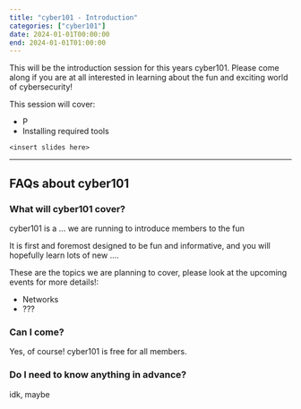 ```yaml
---
title: "cyber101 - Introduction"
categories: ["cyber101"]
date: 2024-01-01T00:00:00
end: 2024-01-01T01:00:00
---
```


This will be the introduction session for this years cyber101. Please come along if you are at all interested in learning about the fun and exciting world of cybersecurity!

This session will cover:
* P
* Installing required tools

`<insert slides here>`

***

## FAQs about cyber101

### What will cyber101 cover?

cyber101 is a ... we are running to introduce members to the fun


It is first and foremost designed to be fun and informative, and you will hopefully learn lots of new ....

These are the topics we are planning to cover, please look at the upcoming events for more details!:

* Networks
* ???

### Can I come?

Yes, of course! cyber101 is free for all members.

### Do I need to know anything in advance?

idk, maybe

